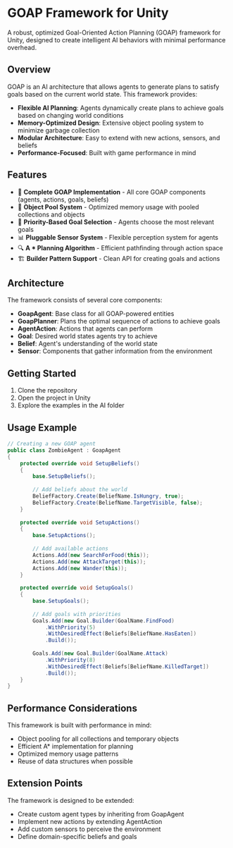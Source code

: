 # GOAP Framework for Unity
A robust, optimized Goal-Oriented Action Planning (GOAP) framework for Unity, designed to create intelligent AI behaviors with minimal performance overhead.

## Overview
GOAP is an AI architecture that allows agents to generate plans to satisfy goals based on the current world state. This framework provides:

- **Flexible AI Planning**: Agents dynamically create plans to achieve goals based on changing world conditions
- **Memory-Optimized Design**: Extensive object pooling system to minimize garbage collection
- **Modular Architecture**: Easy to extend with new actions, sensors, and beliefs
- **Performance-Focused**: Built with game performance in mind
## Features
- 🧠 **Complete GOAP Implementation** - All core GOAP components (agents, actions, goals, beliefs)
- 🔄 **Object Pool System** - Optimized memory usage with pooled collections and objects
- 🎯 **Priority-Based Goal Selection** - Agents choose the most relevant goals
- 📊 **Pluggable Sensor System** - Flexible perception system for agents
- 🔍 **A * Planning Algorithm** - Efficient pathfinding through action space
- 🏗️ **Builder Pattern Support** - Clean API for creating goals and actions

## Architecture
The framework consists of several core components:

- **GoapAgent**: Base class for all GOAP-powered entities
- **GoapPlanner**: Plans the optimal sequence of actions to achieve goals
- **AgentAction**: Actions that agents can perform
- **Goal**: Desired world states agents try to achieve
- **Belief**: Agent's understanding of the world state
- **Sensor**: Components that gather information from the environment

## Getting Started
1. Clone the repository
2. Open the project in Unity
3. Explore the examples in the AI folder

## Usage Example

```csharp
// Creating a new GOAP agent
public class ZombieAgent : GoapAgent
{
    protected override void SetupBeliefs()
    {
        base.SetupBeliefs();
        
        // Add beliefs about the world
        BeliefFactory.Create(BeliefName.IsHungry, true);
        BeliefFactory.Create(BeliefName.TargetVisible, false);
    }
    
    protected override void SetupActions()
    {
        base.SetupActions();
        
        // Add available actions
        Actions.Add(new SearchForFood(this));
        Actions.Add(new AttackTarget(this));
        Actions.Add(new Wander(this));
    }
    
    protected override void SetupGoals()
    {
        base.SetupGoals();
        
        // Add goals with priorities
        Goals.Add(new Goal.Builder(GoalName.FindFood)
            .WithPriority(5)
            .WithDesiredEffect(Beliefs[BeliefName.HasEaten])
            .Build());
            
        Goals.Add(new Goal.Builder(GoalName.Attack)
            .WithPriority(8)
            .WithDesiredEffect(Beliefs[BeliefName.KilledTarget])
            .Build());
    }
}
```

## Performance Considerations
This framework is built with performance in mind:

- Object pooling for all collections and temporary objects
- Efficient A* implementation for planning
- Optimized memory usage patterns
- Reuse of data structures when possible

## Extension Points
The framework is designed to be extended:

- Create custom agent types by inheriting from GoapAgent
- Implement new actions by extending AgentAction
- Add custom sensors to perceive the environment
- Define domain-specific beliefs and goals
